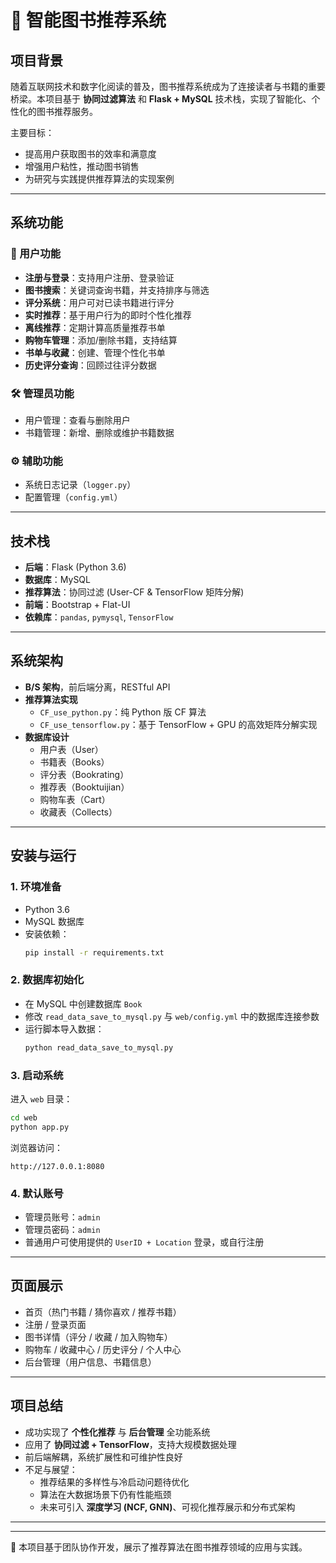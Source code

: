 # 📖 智能图书推荐系统

## 项目背景
随着互联网技术和数字化阅读的普及，图书推荐系统成为了连接读者与书籍的重要桥梁。本项目基于 **协同过滤算法** 和 **Flask + MySQL** 技术栈，实现了智能化、个性化的图书推荐服务。

主要目标：
- 提高用户获取图书的效率和满意度  
- 增强用户粘性，推动图书销售  
- 为研究与实践提供推荐算法的实现案例  

---

## 系统功能

### 👤 用户功能
- **注册与登录**：支持用户注册、登录验证  
- **图书搜索**：关键词查询书籍，并支持排序与筛选  
- **评分系统**：用户可对已读书籍进行评分  
- **实时推荐**：基于用户行为的即时个性化推荐  
- **离线推荐**：定期计算高质量推荐书单  
- **购物车管理**：添加/删除书籍，支持结算  
- **书单与收藏**：创建、管理个性化书单  
- **历史评分查询**：回顾过往评分数据  

### 🛠️ 管理员功能
- 用户管理：查看与删除用户  
- 书籍管理：新增、删除或维护书籍数据  

### ⚙️ 辅助功能
- 系统日志记录（`logger.py`）  
- 配置管理（`config.yml`）  

---

## 技术栈
- **后端**：Flask (Python 3.6)  
- **数据库**：MySQL  
- **推荐算法**：协同过滤 (User-CF & TensorFlow 矩阵分解)  
- **前端**：Bootstrap + Flat-UI  
- **依赖库**：`pandas`, `pymysql`, `TensorFlow`  

---

## 系统架构
- **B/S 架构**，前后端分离，RESTful API  
- **推荐算法实现**  
  - `CF_use_python.py`：纯 Python 版 CF 算法  
  - `CF_use_tensorflow.py`：基于 TensorFlow + GPU 的高效矩阵分解实现  
- **数据库设计**  
  - 用户表（User）  
  - 书籍表（Books）  
  - 评分表（Bookrating）  
  - 推荐表（Booktuijian）  
  - 购物车表（Cart）  
  - 收藏表（Collects）  

---

## 安装与运行

### 1. 环境准备
- Python 3.6  
- MySQL 数据库  
- 安装依赖：
  ```bash
  pip install -r requirements.txt
  ```

### 2. 数据库初始化
- 在 MySQL 中创建数据库 `Book`  
- 修改 `read_data_save_to_mysql.py` 与 `web/config.yml` 中的数据库连接参数  
- 运行脚本导入数据：
  ```bash
  python read_data_save_to_mysql.py
  ```

### 3. 启动系统
进入 `web` 目录：
```bash
cd web
python app.py
```

浏览器访问：
```
http://127.0.0.1:8080
```

### 4. 默认账号
- 管理员账号：`admin`  
- 管理员密码：`admin`  
- 普通用户可使用提供的 `UserID + Location` 登录，或自行注册  

---

## 页面展示
- 首页（热门书籍 / 猜你喜欢 / 推荐书籍）  
- 注册 / 登录页面  
- 图书详情（评分 / 收藏 / 加入购物车）  
- 购物车 / 收藏中心 / 历史评分 / 个人中心  
- 后台管理（用户信息、书籍信息）  

---

## 项目总结
- 成功实现了 **个性化推荐** 与 **后台管理** 全功能系统  
- 应用了 **协同过滤 + TensorFlow**，支持大规模数据处理  
- 前后端解耦，系统扩展性和可维护性良好  
- 不足与展望：  
  - 推荐结果的多样性与冷启动问题待优化  
  - 算法在大数据场景下仍有性能瓶颈  
  - 未来可引入 **深度学习 (NCF, GNN)**、可视化推荐展示和分布式架构  

---

 

---

📌 本项目基于团队协作开发，展示了推荐算法在图书推荐领域的应用与实践。  

